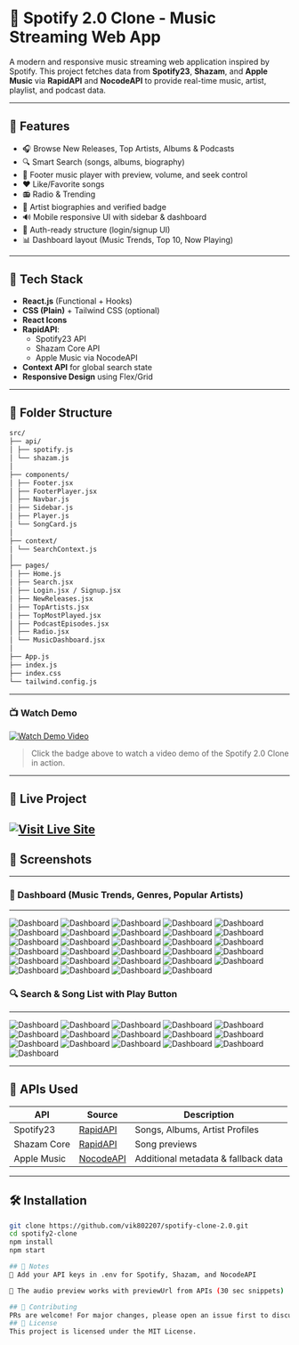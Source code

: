 # 🎵 Spotify 2.0 Clone - Music Streaming Web App

A modern and responsive music streaming web application inspired by Spotify. This project fetches data from **Spotify23**, **Shazam**, and **Apple Music** via **RapidAPI** and **NocodeAPI** to provide real-time music, artist, playlist, and podcast data.

---

## 🚀 Features

- 🎧 Browse New Releases, Top Artists, Albums & Podcasts  
- 🔍 Smart Search (songs, albums, biography)  
- 🎵 Footer music player with preview, volume, and seek control  
- ❤️ Like/Favorite songs  
- 📻 Radio & Trending  
- 🧠 Artist biographies and verified badge  
- 🔊 Mobile responsive UI with sidebar & dashboard  
- 🔐 Auth-ready structure (login/signup UI)  
- 📊 Dashboard layout (Music Trends, Top 10, Now Playing)

---

## 🧪 Tech Stack

- **React.js** (Functional + Hooks)
- **CSS (Plain)** + Tailwind CSS (optional)
- **React Icons**
- **RapidAPI**:
  - Spotify23 API
  - Shazam Core API
  - Apple Music via NocodeAPI
- **Context API** for global search state
- **Responsive Design** using Flex/Grid

---

## 📁 Folder Structure
``` bash
src/
├── api/
│ ├── spotify.js
│ └── shazam.js
│
├── components/
│ ├── Footer.jsx
│ ├── FooterPlayer.jsx
│ ├── Navbar.js
│ ├── Sidebar.js
│ ├── Player.js
│ └── SongCard.js
│
├── context/
│ └── SearchContext.js
│
├── pages/
│ ├── Home.js
│ ├── Search.jsx
│ ├── Login.jsx / Signup.jsx
│ ├── NewReleases.jsx
│ ├── TopArtists.jsx
│ ├── TopMostPlayed.jsx
│ ├── PodcastEpisodes.jsx
│ ├── Radio.jsx
│ └── MusicDashboard.jsx
│
├── App.js
├── index.js
├── index.css
└── tailwind.config.js
```

---
### 📺 Watch Demo

[![Watch Demo Video](https://img.shields.io/badge/▶️%20Watch-Demo%20Video-blue?style=for-the-badge)](https://drive.google.com/file/d/1c2jd33E8EStUE1fTWurAbP5ARZYSv5Ej/view?usp=sharing)

> Click the badge above to watch a video demo of the Spotify 2.0 Clone in action.
---

## 🚀 Live Project

[![Visit Live Site](https://img.shields.io/badge/🌐%20Live%20Project-Vercel-brightgreen?style=for-the-badge)](https://spotify-clone-20-assignment.vercel.app/)
---

## 📸 Screenshots
---
### 🎼 Dashboard (Music Trends, Genres, Popular Artists)
---
![Dashboard](https://github.com/vik802207/spotify-clone-2.0/blob/main/Screenshot%20(536).png)
![Dashboard](https://github.com/vik802207/spotify-clone-2.0/blob/main/Screenshot%20(537).png)
![Dashboard](https://github.com/vik802207/spotify-clone-2.0/blob/main/Screenshot%20(538).png)
![Dashboard](https://github.com/vik802207/spotify-clone-2.0/blob/main/Screenshot%20(539).png)
![Dashboard](https://github.com/vik802207/spotify-clone-2.0/blob/main/Screenshot%20(540).png)
![Dashboard](https://github.com/vik802207/spotify-clone-2.0/blob/main/Screenshot%20(541).png)
![Dashboard](https://github.com/vik802207/spotify-clone-2.0/blob/main/Screenshot%20(542).png)
![Dashboard](https://github.com/vik802207/spotify-clone-2.0/blob/main/Screenshot%20(543).png)
![Dashboard](https://github.com/vik802207/spotify-clone-2.0/blob/main/Screenshot%20(544).png)
![Dashboard](https://github.com/vik802207/spotify-clone-2.0/blob/main/Screenshot%20(545).png)
![Dashboard](https://github.com/vik802207/spotify-clone-2.0/blob/main/Screenshot%20(546).png)
![Dashboard](https://github.com/vik802207/spotify-clone-2.0/blob/main/Screenshot%20(547).png)
![Dashboard](https://github.com/vik802207/spotify-clone-2.0/blob/main/Screenshot%20(548).png)
![Dashboard](https://github.com/vik802207/spotify-clone-2.0/blob/main/Screenshot%20(549).png)
![Dashboard](https://github.com/vik802207/spotify-clone-2.0/blob/main/Screenshot%20(550).png)
![Dashboard](https://github.com/vik802207/spotify-clone-2.0/blob/main/Screenshot%20(551).png)
![Dashboard](https://github.com/vik802207/spotify-clone-2.0/blob/main/Screenshot%20(552).png)
![Dashboard](https://github.com/vik802207/spotify-clone-2.0/blob/main/Screenshot%20(553).png)
![Dashboard](https://github.com/vik802207/spotify-clone-2.0/blob/main/Screenshot%20(554).png)
![Dashboard](https://github.com/vik802207/spotify-clone-2.0/blob/main/Screenshot%20(555).png)
![Dashboard](https://github.com/vik802207/spotify-clone-2.0/blob/main/Screenshot%20(556).png)
![Dashboard](https://github.com/vik802207/spotify-clone-2.0/blob/main/Screenshot%20(557).png)
![Dashboard](https://github.com/vik802207/spotify-clone-2.0/blob/main/Screenshot%20(558).png)
![Dashboard](https://github.com/vik802207/spotify-clone-2.0/blob/main/Screenshot%20(559).png)
![Dashboard](https://github.com/vik802207/spotify-clone-2.0/blob/main/Screenshot%20(560).png)
![Dashboard](https://github.com/vik802207/spotify-clone-2.0/blob/main/img/Screenshot%20(561).png)
![Dashboard](https://github.com/vik802207/spotify-clone-2.0/blob/main/img/Screenshot%20(562).png)
![Dashboard](https://github.com/vik802207/spotify-clone-2.0/blob/main/img/Screenshot%20(563).png)
![Dashboard](https://github.com/vik802207/spotify-clone-2.0/blob/main/img/Screenshot%20(564).png)
### 🔍 Search & Song List with Play Button
---
![Dashboard](https://github.com/vik802207/spotify-clone-2.0/blob/main/img/Screenshot%20(566).png)
![Dashboard](https://github.com/vik802207/spotify-clone-2.0/blob/main/img/Screenshot%20(567).png)
![Dashboard](https://github.com/vik802207/spotify-clone-2.0/blob/main/img/Screenshot%20(568).png)
![Dashboard](https://github.com/vik802207/spotify-clone-2.0/blob/main/img/Screenshot%20(569).png)
![Dashboard](https://github.com/vik802207/spotify-clone-2.0/blob/main/img/Screenshot%20(570).png)
![Dashboard](https://github.com/vik802207/spotify-clone-2.0/blob/main/img/Screenshot%20(571).png)
![Dashboard](https://github.com/vik802207/spotify-clone-2.0/blob/main/img/Screenshot%20(572).png)
![Dashboard](https://github.com/vik802207/spotify-clone-2.0/blob/main/img/Screenshot%20(573).png)
![Dashboard](https://github.com/vik802207/spotify-clone-2.0/blob/main/img/Screenshot%20(574).png)
![Dashboard](https://github.com/vik802207/spotify-clone-2.0/blob/main/img/Screenshot%20(575).png)
![Dashboard](https://github.com/vik802207/spotify-clone-2.0/blob/main/img/Screenshot%20(576).png)
![Dashboard](https://github.com/vik802207/spotify-clone-2.0/blob/main/img/Screenshot%20(577).png)
![Dashboard](https://github.com/vik802207/spotify-clone-2.0/blob/main/img/Screenshot%20(578).png)
![Dashboard](https://github.com/vik802207/spotify-clone-2.0/blob/main/img/Screenshot%20(579).png)
![Dashboard](https://github.com/vik802207/spotify-clone-2.0/blob/main/img/Screenshot%20(580).png)
![Dashboard](https://github.com/vik802207/spotify-clone-2.0/blob/main/img/Screenshot%20(581).png)

---

## 🔑 APIs Used

| API | Source | Description |
|-----|--------|-------------|
| Spotify23 | [RapidAPI](https://rapidapi.com/Glavier/api/spotify23/) | Songs, Albums, Artist Profiles |
| Shazam Core | [RapidAPI](https://rapidapi.com/apidojo/api/shazam-core/) | Song previews |
| Apple Music | [NocodeAPI](https://nocodeapi.com/) | Additional metadata & fallback data |

---

## 🛠️ Installation

```bash
git clone https://github.com/vik802207/spotify-clone-2.0.git
cd spotify2-clone
npm install
npm start

## 📌 Notes
🔑 Add your API keys in .env for Spotify, Shazam, and NocodeAPI

🧪 The audio preview works with previewUrl from APIs (30 sec snippets)

## 🤝 Contributing
PRs are welcome! For major changes, please open an issue first to discuss what you would like to change.
## 📄 License
This project is licensed under the MIT License.




